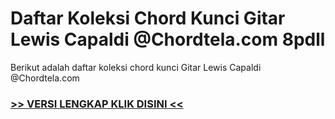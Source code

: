 
 # Daftar Koleksi Chord  Kunci Gitar Lewis Capaldi @Chordtela.com 8pdll


Berikut adalah daftar koleksi chord  kunci Gitar Lewis Capaldi @Chordtela.com

###  <a href="https://shortlighzx.web.app?sq=Daftar Koleksi Chord  Kunci Gitar Lewis Capaldi @Chordtela.com"> >> VERSI LENGKAP KLIK DISINI << </a>
